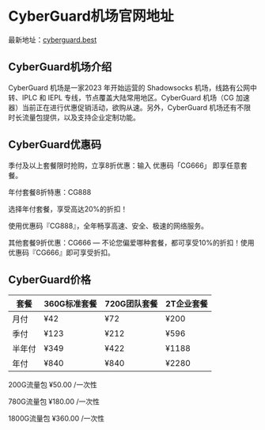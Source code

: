 # CyberGuard机场官网地址

最新地址：[cyberguard.best](https://cyberguard.best/#/register?code=6BPG7WPj)

## CyberGuard机场介绍

CyberGuard 机场是一家2023 年开始运营的 Shadowsocks 机场，线路有公网中转、IPLC 和 IEPL 专线，节点覆盖大陆常用地区。CyberGuard 机场（CG 加速器）当前正在进行优惠促销活动，欲购从速。另外，CyberGuard 机场还有不限时长流量包提供，以及支持企业定制功能。

## CyberGuard优惠码

季付及以上套餐限时抢购，立享8折优惠：输入 优惠码「CG666」 即享任意套餐。

年付套餐8折特惠：CG888 

选择年付套餐，享受高达20%的折扣！

使用优惠码『CG888』，全年畅享高速、安全、极速的网络服务。

其他套餐9折优惠：CG666 — 不论您偏爱哪种套餐，都可享受10%的折扣！使用优惠码『CG666』即可享受折扣。

## CyberGuard价格

|套餐|360G标准套餐|720G团队套餐|2T企业套餐|
|----|----|----|----|
|月付|¥42|¥72|¥200|
|季付|¥123|¥212|¥596|
|半年付|¥349|¥422|¥1188|
|年付|¥840|¥840|¥2280|

200G流量包 ¥50.00 /一次性

780G流量包 ¥180.00 /一次性

1800G流量包 ¥360.00 /一次性

